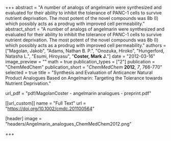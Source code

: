 +++
abstract = "A number of analogs of angelmarin were synthesized and evaluated for their ability to inhibit the tolerance of PANC-1 cells to survive nutrient deprivation. The most potent of the novel compounds was 8b (I) which possibly acts as a prodrug with improved cell permeability."
abstract_short = "A number of analogs of angelmarin were synthesized and evaluated for their ability to inhibit the tolerance of PANC-1 cells to survive nutrient deprivation. The most potent of the novel compounds was 8b (I) which possibly acts as a prodrug with improved cell permeability."
authors = ["Magolan, Jakob", "Adams, Nathan B. P.", "Onozuka, Hiroko", "Hungerford, Natasha L.", "Esumi, Hiroyasu", "**Coster, Mark J.**"]
date = "2012-03-16"
image_preview = ""
math = true
publication_types = ["2"]
publication = "ChemMedChem"
publication_short = "_ChemMedChem_ **2012**, _7_, 766-770"
selected = true
title = "Synthesis and Evaluation of Anticancer Natural Product Analogues Based on Angelmarin: Targeting the Tolerance towards Nutrient Deprivation."

url_pdf = "pdf/MagolanCoster - angelmarin analogues - preprint.pdf"

[[url_custom]]
  name = "Full Text"
  url = "https://doi.org/10.1002/cmdc.201100564"

[header]
image = "headers/Angelmarin_analogues_ChemMedChem2012.png"

+++
